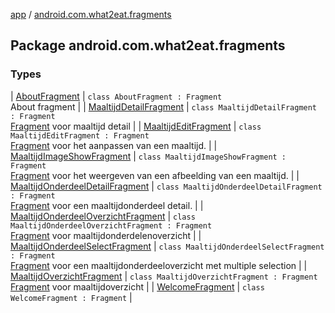 [app](../index.md) / [android.com.what2eat.fragments](./index.md)

## Package android.com.what2eat.fragments

### Types

| [AboutFragment](-about-fragment/index.md) | `class AboutFragment : Fragment`<br>About fragment |
| [MaaltijdDetailFragment](-maaltijd-detail-fragment/index.md) | `class MaaltijdDetailFragment : Fragment`<br>[Fragment](#) voor maaltijd detail |
| [MaaltijdEditFragment](-maaltijd-edit-fragment/index.md) | `class MaaltijdEditFragment : Fragment`<br>[Fragment](#) voor het aanpassen van een maaltijd. |
| [MaaltijdImageShowFragment](-maaltijd-image-show-fragment/index.md) | `class MaaltijdImageShowFragment : Fragment`<br>[Fragment](#) voor het weergeven van een afbeelding van een maaltijd. |
| [MaaltijdOnderdeelDetailFragment](-maaltijd-onderdeel-detail-fragment/index.md) | `class MaaltijdOnderdeelDetailFragment : Fragment`<br>[Fragment](#) voor een maaltijdonderdeel detail. |
| [MaaltijdOnderdeelOverzichtFragment](-maaltijd-onderdeel-overzicht-fragment/index.md) | `class MaaltijdOnderdeelOverzichtFragment : Fragment`<br>[Fragment](#) voor maaltijdonderdelenoverzicht |
| [MaaltijdOnderdeelSelectFragment](-maaltijd-onderdeel-select-fragment/index.md) | `class MaaltijdOnderdeelSelectFragment : Fragment`<br>[Fragment](#) voor een maaltijdonderdeeloverzicht met multiple selection |
| [MaaltijdOverzichtFragment](-maaltijd-overzicht-fragment/index.md) | `class MaaltijdOverzichtFragment : Fragment`<br>[Fragment](#) voor maaltijdoverzicht |
| [WelcomeFragment](-welcome-fragment/index.md) | `class WelcomeFragment : Fragment` |

